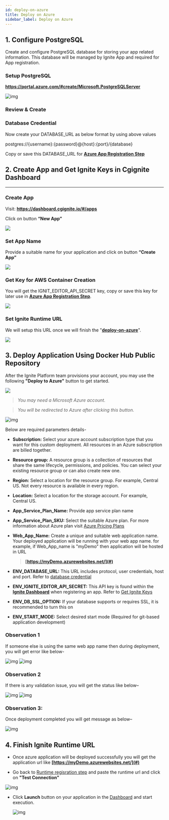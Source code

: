 ```yaml
---
id: deploy-on-azure
title: Deploy on Azure
sidebar_label: Deploy on Azure
---
```


## 1. Configure PostgreSQL

Create and configure PostgreSQL database for storing your app related information. This database will be managed by Ignite App and required for App registration.

### Setup PostgreSQL

**<u><a href="https://portal.azure.com/#create/Microsoft.PostgreSQLServer" target="_blank">https://portal.azure.com/#create/Microsoft.PostgreSQLServer</a></u>**

![img](/assets/docs/deploy-to-azure/postgresql-basic.png)

### Review & Create

### Database Credential

Now create your DATABASE_URL as below format by using above values

postgres://{username}:{password}@{host}:{port}/{database}

Copy or save this DATABASE_URL for <u>**[Azure App Registration Step](#3-deploy-application-using-docker-hub-public-repository)**</u>

## 2. Create App and Get Ignite Keys in Cgignite Dashboard

<hr></hr>

### Create App

Visit: **<u><a href="https://dashboard.cgignite.io/#/apps" target="_blank">https://dashboard.cgignite.io/#/apps</a></u>**

Click on button **“New App”**

![](/assets/docs/deploy-to-azure/new-app.png)

### Set App Name

Provide a suitable name for your application and click on button **“Create App”**

![](/assets/docs/deploy-to-azure/new-app-popup.png)

### Get Key for AWS Container Creation

You will get the IGNIT_EDITOR_API_SECRET key, copy or save this key for later use in <u>**[Azure App Registration Step](#3-deploy-application-using-docker-hub-public-repository)**</u>.

![](/assets/docs/deploy-to-azure/ignite-runtime-registration.png)

### Set Ignite Runtime URL

We will setup this URL once we will finish the "<u>**[deploy-on-azure](#3-deploy-application-using-docker-hub-public-repository)**</u>".

![](/assets/docs/deploy-to-azure/ignite-runtime-url-popup.png)


## 3. Deploy Application Using Docker Hub Public Repository

After the Ignite Platform team provisions your account, you may use the following **"Deploy to Azure"** button to get started.

<a href="https://portal.azure.com/#create/Microsoft.Template/uri/https%3A%2F%2Fraw.githubusercontent.com%2FCybergroup-Research%2Fignite-runtime-image%2Fmaster%2Fazure-app-service-dockerhub-public-image.json" target="_blank"><img src="/assets/docs/deploy-to-azure/deploy-to-azure.png"></img></a>

> *You may need a Microsoft Azure account.*

> *You will be redirected to Azure after clicking this button.*

![img](/assets/docs/deploy-to-azure/custom-deployment.png)

Below are required parameters details-

- **Subscription:** Select your azure account subscription type that you want for this custom deployment.
All resources in an Azure subscription are billed together.

- **Resource group:** A resource group is a collection of resources that share the same lifecycle, permissions, and policies. You can select your existing resource group or can also create new one.

- **Region:** Select a location for the resource group. For example, Central US. Not every resource is available in every region.

- **Location:** Select a location for the storage account. For example, Central US.

- **App_Service_Plan_Name:** Provide app service plan name

- **App_Service_Plan_SKU:** Select the suitable Azure plan. For more information about Azure plan visit <u><a href="https://azure.microsoft.com/en-us/pricing/details/app-service/linux/" target="_blank">Azure Pricing Plans</a></u>

- **Web_App_Name:** Create a unique and suitable web application name. Your deployed application will be running with your web app name. for example, if Web_App_name is "myDemo" then application will be hosted in URL 
    > **[https://myDemo.azurewebsites.net/](#)**

- **ENV_DATABASE_URL:** This URL includes protocol, user credentials, host and port. Refer to [database credential](#database-credential)

- **ENV_IGNITE_EDITOR_API_SECRET:** This API key is found within the **<u><a href="https://dashboard.cgignite.io/#/apps" target="_blank">Ignite Dashboard</a></u>** when registering an app. Refer to [Get Ignite Keys](#get-key-for-aws-container-creation)

- **ENV_DB_SSL_OPTION:** If your database supports or requires SSL, it is recommended to turn this on

- **ENV_START_MODE:** Select desired start mode (Required for git-based application development)

### Observation 1 
If someone else is using the same web app name then during deployment, you will get error like below-

![img](/assets/docs/deploy-to-azure/deployment-failed.png)
![img](/assets/docs/deploy-to-azure/website-already-exist.png)

### Observation 2
If there is any validation issue, you will get the status like below–

![img](/assets/docs/deploy-to-azure/custom-deployment-failed.png)
![img](/assets/docs/deploy-to-azure/custom-deployment-success.png)

### Observation 3: 
Once deployment completed you will get message as below–

![img](/assets/docs/deploy-to-azure/deployment-complete-msg.png)

## 4. Finish Ignite Runtime URL

 - Once azure application will be deployed successfully you will get the application url like **[https://myDemo.azurewebsites.net/](#)**

- Go back to [Runtime regisration step](#set-ignite-runtime-url) and paste the runtime url and click on **"Test Connection"** 

![img](/assets/docs/deploy-to-azure/finish-runtime-registration.png)

- Click **Launch** button on your application in the [Dashboard](https://dashboard.cgignite.io/#/apps) and start execution.

    ![img](/assets/docs/deploy-to-azure/launch-app.png)
